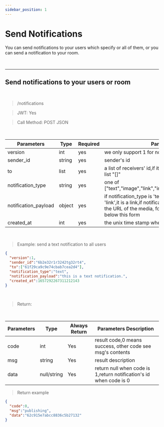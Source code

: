 ```yaml
---
sidebar_position: 1
---
```


# Send Notifications

You can send notifications to your users which specify or all of them, or you can send a notification to your room.

<br />

___
## Send notifications to your users or room
<br />

> /notifications

> JWT: Yes

> Call Method: POST JSON

<br />

| Parameters | Type | Required |  Parameters Description|
| ---------|------ | ------------- |--------|
|version|int| yes|we only support 1 for now |
|sender_id|string|yes|sender's id|
|to|list|yes|a list of receivers' id,if it will send to all users,then set it to empty list "[]"|
|notification_type|string|yes|one of ["text","image","link","invitecodes","audio","video","nft","trade"]|
|notification_payload|object|yes|if notification_type is 'text',it is pure text, if notification_type is 'link',it is a link,if notification_type is 'image'/'audio'/'video',it is the URL of the media, for other types, Please see the tables below this form|
|created_at|int|yes|the unix time stamp when the message sent|

<br />

> Example: send a text notification to all users
```json
{
  "version":1,
  "sender_id":"6b2e32r1r3242tg32rt4",
  "to":["61f29ca9c9e74cbab7cea2d4"],
  "notification_type":"text",
  "notification_payload":"this is a text notification.",
  "created_at":1657292267311212143
}
```


<br />

>Return:

<br />

| Parameters| Type  | Always Return |  Parameters Description|
| ----------|----- | ------------- |--------|
| code |int | Yes  |  result code,0 means success, other code see msg's contents |
| msg |string | Yes  | result description   |
| data |null/string  | Yes  | return null when code is 1,return notification's id when code is 0 |

> Return example

```json
{
  "code":0,
  "msg":"publishing",
  "data":"62c915e7abcc8836c5b27132"
}
```
